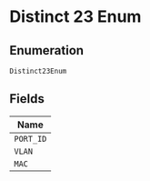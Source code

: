 
# Distinct 23 Enum

## Enumeration

`Distinct23Enum`

## Fields

| Name |
|  --- |
| `PORT_ID` |
| `VLAN` |
| `MAC` |

